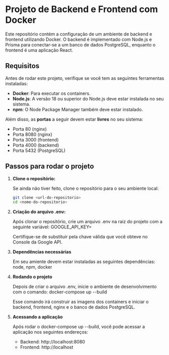 # Projeto de Backend e Frontend com Docker

Este repositório contém a configuração de um ambiente de backend e frontend utilizando Docker. O backend é implementado com Node.js e Prisma para conectar-se a um banco de dados PostgreSQL, enquanto o frontend é uma aplicação React.

## Requisitos

Antes de rodar este projeto, verifique se você tem as seguintes ferramentas instaladas:

- **Docker**: Para executar os containers.
- **Node.js**: A versão 18 ou superior do Node.js deve estar instalada no seu sistema.
- **npm**: O Node Package Manager também deve estar instalado.

Além disso, as **portas** a seguir devem estar **livres** no seu sistema:

- Porta 80 (nginx)
- Porta 8080 (nginx)
- Porta 3000 (frontend)
- Porta 4000 (backend)
- Porta 5432 (PostgreSQL)

## Passos para rodar o projeto

1. **Clone o repositório:**

   Se ainda não tiver feito, clone o repositório para o seu ambiente local:

   ```bash
   git clone <url-do-repositorio>
   cd <nome-do-repositorio>

   ```

2. **Criação do arquivo .env:**

   Após clonar o repositório, crie um arquivo .env na raiz do projeto com a seguinte variável:
   GOOGLE_API_KEY=<sua-chave-da-google-api>

   Certifique-se de substituir <sua-chave-da-google-api> pela chave válida que você obteve no Console da Google API.

3. **Dependências necessárias**

   Em seu amiente devem estar instaladas as seguintes dependências: node, npm, docker

4. **Rodando o projeto**

   Depois de criar o arquivo .env, inicie o ambiente de desenvolvimento com o comando:
   docker-compose up --build

   Esse comando irá construir as imagens dos containers e iniciar o backend, frontend, nginx e o banco de dados PostgreSQL.

5. **Acessando a aplicação**

   Após rodar o docker-compose up --build, você pode acessar a aplicação nos seguintes endereços:

   - Backend: http://localhost:8080
   - Frontend: http://localhost
